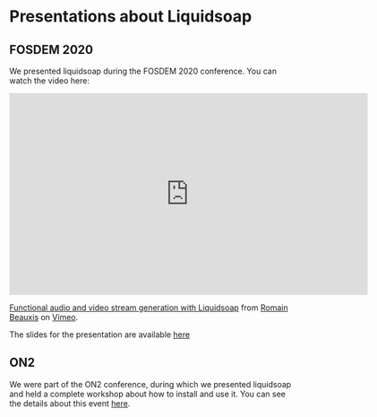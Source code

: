 Presentations about Liquidsoap
==============================

## FOSDEM 2020

We presented liquidsoap during the FOSDEM 2020 conference. You can watch the video here:

<iframe src="https://player.vimeo.com/video/388951779" width="640" height="360" frameborder="0" allow="autoplay; fullscreen" allowfullscreen></iframe>
<p><a href="https://vimeo.com/388951779">Functional audio and video stream generation with Liquidsoap</a> from <a href="https://vimeo.com/user27259977">Romain Beauxis</a> on <a href="https://vimeo.com">Vimeo</a>.</p>

The slides for the presentation are available <a href="/fosdem2020/index.html" target="_blank">here</a>

## ON2

We were part of the ON2 conference, during which we presented liquidsoap and held a complete workshop
about how to install and use it. You can see the details about this event <a href="on2.html">here</a>.
